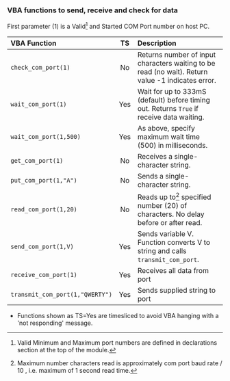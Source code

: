 ### VBA functions to send, receive and check for data

First parameter (1) is a Valid[^1] and Started COM Port number on host PC.

| VBA Function                    |  TS  | Description                                                                                                   |
| :-------------------------------|:----:| :-------------------------------------------------------------------------------------------------------------|
| `check_com_port(1)`             | No   | Returns number of input characters waiting to be read (no wait). Return value -1 indicates error.             |
| `wait_com_port(1)`              | Yes  | Wait for up to 333mS (default) before timing out. Returns `True` if receive data waiting.                     |
| `wait_com_port(1,500)`          | Yes  | As above, specify maximum wait time (500) in milliseconds.                                                    |  
| `get_com_port(1)`               | No   | Receives a single-character string.                                                                           |
| `put_com_port(1,"A")`           | No   | Sends a single-character string.                                                                              |
| `read_com_port(1,20)`           | No   | Reads up to[^2] specified number (20) of characters. No delay before or after read.                           |
| `send_com_port(1,V)`            | Yes  | Sends variable V. Function converts V to string and calls `transmit_com_port`.                                |
| `receive_com_port(1)`           | Yes  | Receives all data from port                                                                                   |
| `transmit_com_port(1,"QWERTY")` | Yes  | Sends supplied string to port                                                                                 |

* Functions shown as TS=Yes are timesliced to avoid VBA hanging with a 'not responding' message.
[^1]:  Valid Minimum and Maximum port numbers are defined in declarations section at the top of the module. 
[^2]:  Maximum number characters read is approximately com port baud rate / 10 , i.e. maximum of 1 second read time. 

